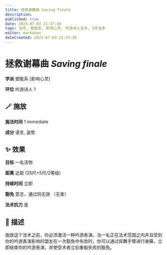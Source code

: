```yaml
---
title: 拯救谢幕曲 Saving finale
description: 
published: true
date: 2023-07-03 21:37:18
tags: 法术, 塑能系, 影响心灵, 吟游诗人法术, 1环法术
editor: markdown
dateCreated: 2023-07-03 21:37:18
---
```


# **拯救谢幕曲** *Saving finale*

**学派** 塑能系 \[影响心灵\] 

**环位** 吟游诗人 1

## 🪄 施放

**施法时间** 1 immediate

**成分** 语言, 姿势

## ✨ 效果 

**目标** 一名活物 

**距离** 近距 (25尺+5尺/2等级)  

**持续时间** 立即 

**豁免** 意志，通过则无效 （无害）

**法术抗力** 是

## 📖 描述

施放这个法术之前，你必须激活一种吟游表演。当一名正在法术范围之内并且受到你的吟游表演影响的盟友在一次豁免中失败时，你可以通过挥舞手臂进行谢幕，立即结束你的吟游表演，并使受术者立刻重骰失败的豁免。
    